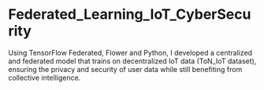 # Federated_Learning_IoT_CyberSecurity

Using TensorFlow Federated, Flower and Python, I developed a centralized and federated model that trains on decentralized IoT data (ToN_IoT dataset), ensuring the privacy and security of user data while still benefiting from collective intelligence.
